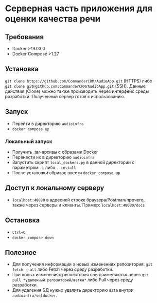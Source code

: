 # Серверная часть приложения для оценки качества речи

## Требования

- Docker >19.03.0
- Docker Compose >1.27

## Установка

```git clone https://github.com/CommanderCRM/AudioApp.git``` (HTTPS) либо ```git clone git@github.com:CommanderCRM/AudioApp.git``` (SSH).
Данные действия (Clone) можно также производить через интерфейс среды разработки.
Полученный сервер готов к использованию.

## Запуск

- Перейти в директорию ```audioinfra```
- ```docker compose up```

### Локальный запуск

- Получить .tar-архивы с образами Docker
- Перенести их в директорию ```audioinfra```
- Запустить скрипт ```local_dockers.py``` в данной директории с параметром ```-i``` либо ```--install```
- После установки образов ввести ```docker compose up```

## Доступ к локальному серверу

- ```localhost:48080``` в адресной строке браузера/Postman/прочего, также через серверы и клиенты. Пример: ```localhost:48080/docs```

## Остановка

- ```Ctrl+C```
- ```docker compose down```

## Полезное

- Для получения информации о новых изменениях репозитория: ```git fetch --all``` либо Fetch через среду разработки.
- При новых изменениях репозитория они применяются через ```git pull *удаленный репозиторий/ветка*``` либо Pull через среду разработки.
- Для удаления БД нужно удалить директорию ```data``` внутри ```audioinfra/sqldocker```.
